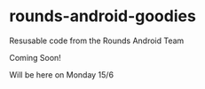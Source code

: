 # rounds-android-goodies
Resusable code from the Rounds Android Team

Coming Soon!

Will be here on Monday 15/6
